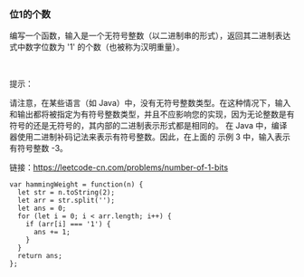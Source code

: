 <!--
 * @Author: 月魂
 * @Date: 2021-03-08 10:01:55
 * @LastEditTime: 2021-03-08 10:02:58
 * @LastEditors: 月魂
 * @Description: 
 * @FilePath: \leetcode-per-day\day61.md
-->
### 位1的个数
编写一个函数，输入是一个无符号整数（以二进制串的形式），返回其二进制表达式中数字位数为 '1' 的个数（也被称为汉明重量）。

 

提示：

请注意，在某些语言（如 Java）中，没有无符号整数类型。在这种情况下，输入和输出都将被指定为有符号整数类型，并且不应影响您的实现，因为无论整数是有符号的还是无符号的，其内部的二进制表示形式都是相同的。
在 Java 中，编译器使用二进制补码记法来表示有符号整数。因此，在上面的 示例 3 中，输入表示有符号整数 -3。

链接：https://leetcode-cn.com/problems/number-of-1-bits

```
var hammingWeight = function(n) {
  let str = n.toString(2);
  let arr = str.split('');
  let ans = 0;
  for (let i = 0; i < arr.length; i++) {
    if (arr[i] === '1') {
      ans += 1;
    }
  }
  return ans;
};
```